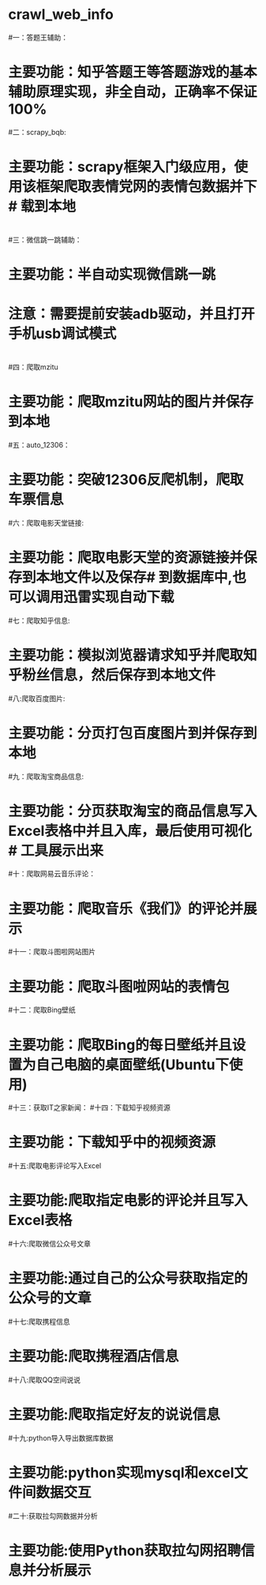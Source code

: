 # crawl_web_info
#一：答题王辅助：
#	主要功能：知乎答题王等答题游戏的基本辅助原理实现，非全自动，正确率不保证100%
#二：scrapy_bqb:
#	主要功能：scrapy框架入门级应用，使用该框架爬取表情党网的表情包数据并下#			载到本地
#	
#三：微信跳一跳辅助：
#	主要功能：半自动实现微信跳一跳
#	注意：需要提前安装adb驱动，并且打开手机usb调试模式
#
#四：爬取mzitu
#	主要功能：爬取mzitu网站的图片并保存到本地
#五：auto_12306：
#	主要功能：突破12306反爬机制，爬取车票信息
#六：爬取电影天堂链接:
#	主要功能：爬取电影天堂的资源链接并保存到本地文件以及保存#		到数据库中,也可以调用迅雷实现自动下载
#七：爬取知乎信息:
#	主要功能：模拟浏览器请求知乎并爬取知乎粉丝信息，然后保存到本地文件
#八:爬取百度图片:
#	主要功能：分页打包百度图片到并保存到本地
#九：爬取淘宝商品信息:
#	主要功能：分页获取淘宝的商品信息写入Excel表格中并且入库，最后使用可视化#		工具展示出来
#十：爬取网易云音乐评论：
#	主要功能：爬取音乐《我们》的评论并展示
#十一：爬取斗图啦网站图片
#	主要功能：爬取斗图啦网站的表情包
#十二：爬取Bing壁纸
#	主要功能：爬取Bing的每日壁纸并且设置为自己电脑的桌面壁纸(Ubuntu下使用)
#十三：获取IT之家新闻：
#十四：下载知乎视频资源
#   主要功能：下载知乎中的视频资源
#十五:爬取电影评论写入Excel
#	主要功能:爬取指定电影的评论并且写入Excel表格
#十六:爬取微信公众号文章
#	主要功能:通过自己的公众号获取指定的公众号的文章
#十七:爬取携程信息
#	主要功能:爬取携程酒店信息
#十八:爬取QQ空间说说
#	主要功能:爬取指定好友的说说信息
#十九:python导入导出数据库数据
#   主要功能:python实现mysql和excel文件间数据交互
#二十:获取拉勾网数据并分析
#   主要功能:使用Python获取拉勾网招聘信息并分析展示





